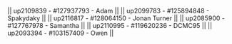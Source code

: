 || up2109839 - #127937793 - Adam ||
|| up2099783 - #125894848 - Spakydaky ||
|| up2116817 - #128064150 - Jonan Turner ||
|| up2085900 - #127767978 - Samantha ||
|| up2110995 - #119620236 - DCMC95 ||
|| up2093394 - #103157409 - Owen ||
